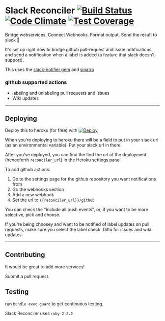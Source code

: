 # Slack Reconciler [![Build Status](https://travis-ci.org/Reliefwatch/slack-reconciler.svg?branch=master)](https://travis-ci.org/Reliefwatch/slack-reconciler) [![Code Climate](https://codeclimate.com/repos/56a7ad12d3a95a003b006119/badges/e2c052cda7f175255e34/gpa.svg)](https://codeclimate.com/repos/56a7ad12d3a95a003b006119/feed) [![Test Coverage](https://codeclimate.com/repos/56a7ad12d3a95a003b006119/badges/e2c052cda7f175255e34/coverage.svg)](https://codeclimate.com/repos/56a7ad12d3a95a003b006119/coverage)

Bridge webservices. Connect Webhooks. Format output. Send the result to slack :tada:

It's set up right now to bridge github pull-request and issue notifications and send a notification when a label is added (a feature that slack doesn't support).

This uses the [slack-notifier gem](https://github.com/stevenosloan/slack-notifier) and [sinatra](http://www.sinatrarb.com/)

### github supported actions

  - labeling and unlabeling pull requests and issues
  - Wiki updates


---------

## Deploying

Deploy this to heroku (for free) with [![Deploy](https://www.herokucdn.com/deploy/button.svg)](https://heroku.com/deploy)

When you're deploying to heroku there will be a field to put in your slack url (as an environmental variable). Put your slack url in there.

After you've deployed, you can find the find the url of the deployment (henceforth `reconciler_url`) in the Heroku settings panel.

To add github actions:

1. Go to the settings page for the github repository you want notifications from
2. Go the webhooks section
3. Add a new webhook
4. Set the url to `{{reconciler_url}}/github`

You can check the "include all push events", or, if you want to be more selective, pick and choose.

If you're being choosey and want to be notified of label updates on pull requests, make sure you select the label check. Ditto for issues and wiki updates.

--------

## Contributing

It would be great to add more services!

Submit a pull request.

## Testing

run `bundle exec guard` to get continuous testing.

Slack Reconciler uses `ruby-2.2.2`
